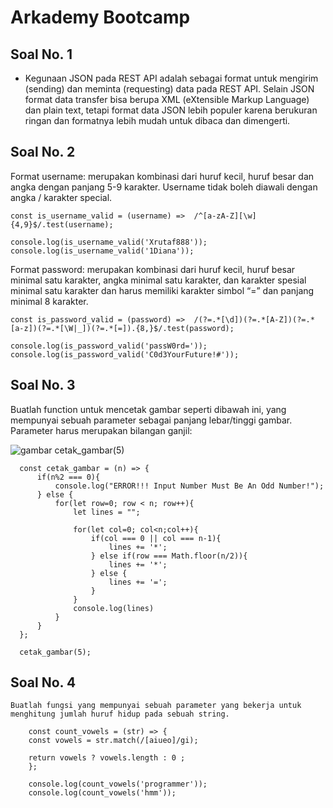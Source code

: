 # Arkademy Bootcamp

## Soal No. 1
 * Kegunaan JSON pada REST API adalah sebagai format untuk mengirim (sending) dan meminta (requesting) data pada REST API. Selain JSON format data transfer bisa berupa XML (eXtensible Markup Language) dan plain text, tetapi format data JSON lebih populer karena berukuran ringan dan formatnya lebih mudah untuk dibaca dan dimengerti.

## Soal No. 2
  Format username: merupakan kombinasi dari huruf kecil, huruf besar dan angka dengan panjang 5-9 karakter. Username tidak boleh diawali dengan angka / karakter special.

    const is_username_valid = (username) =>  /^[a-zA-Z][\w]{4,9}$/.test(username);

    console.log(is_username_valid('Xrutaf888'));
    console.log(is_username_valid('1Diana'));

  Format password: merupakan kombinasi dari huruf kecil, huruf besar minimal satu karakter, angka minimal satu karakter, dan karakter spesial minimal satu karakter dan harus memiliki karakter simbol “=”  dan panjang minimal 8 karakter.

    const is_password_valid = (password) =>  /(?=.*[\d])(?=.*[A-Z])(?=.*[a-z])(?=.*[\W|_])(?=.*[=]).{8,}$/.test(password);

    console.log(is_password_valid('passW0rd='));
    console.log(is_password_valid('C0d3YourFuture!#'));

## Soal No. 3
  Buatlah function untuk mencetak gambar seperti dibawah ini, yang mempunyai sebuah parameter sebagai panjang lebar/tinggi gambar. Parameter harus merupakan bilangan ganjil:

  ![gambar cetak_gambar(5)](https://github.com/mamenesia/arkademy/blob/master/ss1.png)

      const cetak_gambar = (n) => {
          if(n%2 === 0){
              console.log("ERROR!!! Input Number Must Be An Odd Number!");
          } else {
              for(let row=0; row < n; row++){
                  let lines = "";

                  for(let col=0; col<n;col++){
                      if(col === 0 || col === n-1){
                          lines += '*';
                      } else if(row === Math.floor(n/2)){
                          lines += '*';
                      } else {
                          lines += '=';
                      }
                  }
                  console.log(lines)
              }
          }
      };

      cetak_gambar(5);

  ## Soal No. 4
    Buatlah fungsi yang mempunyai sebuah parameter yang bekerja untuk menghitung jumlah huruf hidup pada sebuah string.

        const count_vowels = (str) => {
        const vowels = str.match(/[aiueo]/gi);
        
        return vowels ? vowels.length : 0 ;
        };

        console.log(count_vowels('programmer'));
        console.log(count_vowels('hmm'));
